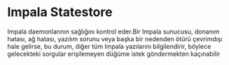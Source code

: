 # Impala Statestore

Impala daemonlarının sağlığını kontrol eder.Bir Impala sunucusu, donanım hatası, ağ hatası, yazılım sorunu veya başka bir nedenden ötürü çevrimdışı hale gelirse, bu durum, diğer tüm Impala yazılarını bilgilendirir, böylece gelecekteki sorgular erişilemeyen düğüme istek göndermekten kaçınabilir

